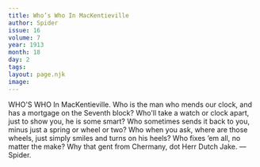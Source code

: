 ```yaml
---
title: Who’s Who In MacKentieville
author: Spider
issue: 16
volume: 7
year: 1913
month: 18
day: 2
tags:
layout: page.njk
image:
---
```

WHO'S WHO In MacKentieville.    Who is the man who mends our clock, and has a mortgage on the Seventh block? Who'll take a watch or clock apart, just to show you, he is some smart? Who sometimes sends it back to you, minus just a spring or wheel or two? Who when you ask, where are those wheels, just simply smiles and turns on his heels? Who fixes ’em all, no matter the make? Why that gent from Chermany, dot Herr Dutch Jake. —Spider. 


